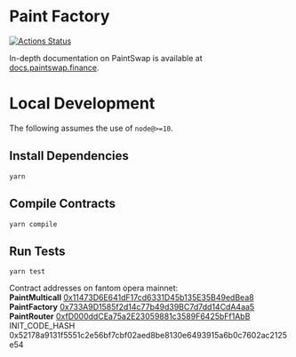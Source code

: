 # Paint Factory

[![Actions Status](https://github.com/paintswap/paint-swap-core/workflows/CI/badge.svg)](https://github.com/paintswap/paint-swap-core/actions)

In-depth documentation on PaintSwap is available at [docs.paintswap.finance](https://docs.paintswap.finance/).

# Local Development

The following assumes the use of `node@>=10`.

## Install Dependencies

`yarn`

## Compile Contracts

`yarn compile`

## Run Tests

`yarn test`

Contract addresses on fantom opera mainnet:  
**PaintMulticall** [0x11473D6E641dF17cd6331D45b135E35B49edBea8](https://ftmscan.com/address/0x11473D6E641dF17cd6331D45b135E35B49edBea8)  
**PaintFactory** [0x733A9D1585f2d14c77b49d39BC7d7dd14CdA4aa5](https://ftmscan.com/address/0x733A9D1585f2d14c77b49d39BC7d7dd14CdA4aa5)  
**PaintRouter** [0xfD000ddCEa75a2E23059881c3589F6425bFf1AbB](https://ftmscan.com/address/0xfD000ddCEa75a2E23059881c3589F6425bFf1AbB)  
INIT_CODE_HASH 0x52178a9131f5551c2e56bf7cbf02aed8be8130e6493915a6b0c7602ac2125e54  
